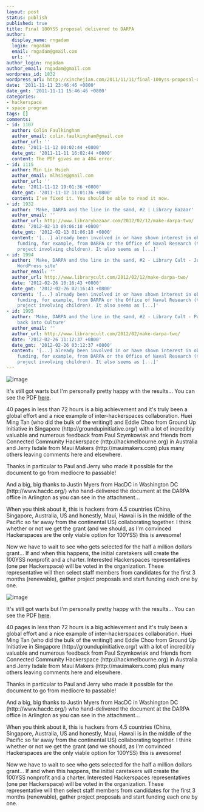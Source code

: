```yaml
---
layout: post
status: publish
published: true
title: Final 100YSS proposal delivered to DARPA
author:
  display_name: rngadam
  login: rngadam
  email: rngadam@gmail.com
  url: ''
author_login: rngadam
author_email: rngadam@gmail.com
wordpress_id: 1832
wordpress_url: http://xinchejian.com/2011/11/11/final-100yss-proposal-delivered-to-darpa/
date: '2011-11-11 23:46:46 +0800'
date_gmt: '2011-11-11 15:46:46 +0800'
categories:
- hackerspace
- space program
tags: []
comments:
- id: 1107
  author: Colin Faulkingham
  author_email: colin.faulkingham@gmail.com
  author_url: ''
  date: '2011-11-12 00:02:44 +0800'
  date_gmt: '2011-11-11 16:02:44 +0800'
  content: The PDF gives me a 404 error.
- id: 1115
  author: Min Lin Hsieh
  author_email: mlhsie@gmail.com
  author_url: ''
  date: '2011-11-12 19:01:36 +0800'
  date_gmt: '2011-11-12 11:01:36 +0800'
  content: I've fixed it. You should be able to read it now.
- id: 1932
  author: 'Make, DARPA and the line in the sand, #2 | Library Bazaar'
  author_email: ''
  author_url: http://www.librarybazaar.com/2012/02/12/make-darpa-two/
  date: '2012-02-13 09:06:18 +0800'
  date_gmt: '2012-02-13 01:06:18 +0800'
  content: '[...] already been involved in or have shown interest in obtaining military
    funding, for example, from DARPA or the Office of Naval Research (the latter another
    project involving children). It also seems as [...]'
- id: 1994
  author: 'Make, DARPA and the line in the sand, #2 - Library Cult - Just another
    WordPress site'
  author_email: ''
  author_url: http://www.librarycult.com/2012/02/12/make-darpa-two/
  date: '2012-02-26 10:16:43 +0800'
  date_gmt: '2012-02-26 02:16:43 +0800'
  content: '[...] already been involved in or have shown interest in obtaining military
    funding, for example, from DARPA or the Office of Naval Research (the latter another
    project involving children). It also seems as [...]'
- id: 1995
  author: 'Make, DARPA and the line in the sand, #2 - Library Cult - Putting the Cult
    back into Culture'
  author_email: ''
  author_url: http://www.librarycult.com/2012/02/make-darpa-two/
  date: '2012-02-26 11:12:37 +0800'
  date_gmt: '2012-02-26 03:12:37 +0800'
  content: '[...] already been involved in or have shown interest in obtaining military
    funding, for example, from DARPA or the Office of Naval Research (the latter another
    project involving children). It also seems as [...]'
---
```

<p><!--:en--><img style="display:block;margin-right:auto;margin-left:auto;" alt="image" src="http://xinchejian.com/wp-content/uploads/2011/11/wpid-delivery.jpg" /></p>
<p>It's still got warts but I'm personally pretty happy with the results... You can see the PDF <a href="https://docs.google.com/viewer?a=v&pid=explorer&chrome=true&srcid=0B-PYJiOSewXLNGU2YTE4MWMtZTc5OC00NWM4LTk3ZGMtYmNhZGZmZTkzY2U0&hl=en_US">here</a>.</p></p>
<p>40 pages in less than 72 hours is a big achievement and it's truly been a global effort and a nice example of inter-hackerspaces collaboration. Huei Ming Tan (who did the bulk of the writing!) and Eddie Choo from Ground Up Initiative in Singapore (http://groundupinitiative.org/) with a lot of incredibly valuable and numerous feedback from Paul Szymkowiak and friends from Connected Community Hackerspace (http://hackmelbourne.org) in Australia and Jerry Isdale from Maui Makers (http://mauimakers.com) plus many others leaving comments here and elsewhere.</p></p>
<p>Thanks in particular to Paul and Jerry who made it possible for the document to go from mediocre to passable!</p></p>
<p>And a big, big thanks to Justin Myers from HacDC in Washington DC (http://www.hacdc.org/) who hand-delivered the document at the DARPA office in Arlington as you can see in the attachment...</p></p>
<p>When you think about it, this is hackers from 4.5 countries (China, Singapore, Australia, US and honestly, Maui, Hawaii is in the middle of the Pacific so far away from the continental US) collaborating together. I think whether or not we get the grant (and we should, as I'm convinced Hackerspaces are the only viable option for 100YSS) this is awesome!</p></p>
<p>Now we have to wait to see who gets selected for the half a million dollars grant... If and when this happens, the initial caretakers will create the 100YSS nonprofit and a charter. Interested Hackerspaces representatives (one per Hackerspace) will be voted in the organization. These representative will then select staff members from candidates for the first 3 months (renewable), gather project proposals and start funding each one by one.</p><!--:--><!--:zh--><img style="display:block;margin-right:auto;margin-left:auto;" alt="image" src="http://xinchejian.com/wp-content/uploads/2011/11/wpid-delivery.jpg" /></p>
<p>It's still got warts but I'm personally pretty happy with the results... You can see the PDF <a href="https://docs.google.com/open? id=0B-PYJiOSewXLNGU2YTE4MWMtZTc5OC00 NWM4LTk3ZGMtYmNhZGZmZTkzY2U0">here</a>.</p></p>
<p>40 pages in less than 72 hours is a big achievement and it's truly been a global effort and a nice example of inter-hackerspaces collaboration. Huei Ming Tan (who did the bulk of the writing!) and Eddie Choo from Ground Up Initiative in Singapore (http://groundupinitiative.org/) with a lot of incredibly valuable and numerous feedback from Paul Szymkowiak and friends from Connected Community Hackerspace (http://hackmelbourne.org) in Australia and Jerry Isdale from Maui Makers (http://mauimakers.com) plus many others leaving comments here and elsewhere.</p></p>
<p>Thanks in particular to Paul and Jerry who made it possible for the document to go from mediocre to passable!</p></p>
<p>And a big, big thanks to Justin Myers from HacDC in Washington DC (http://www.hacdc.org/) who hand-delivered the document at the DARPA office in Arlington as you can see in the attachment...</p></p>
<p>When you think about it, this is hackers from 4.5 countries (China, Singapore, Australia, US and honestly, Maui, Hawaii is in the middle of the Pacific so far away from the continental US) collaborating together. I think whether or not we get the grant (and we should, as I'm convinced Hackerspaces are the only viable option for 100YSS) this is awesome!</p></p>
<p>Now we have to wait to see who gets selected for the half a million dollars grant... If and when this happens, the initial caretakers will create the 100YSS nonprofit and a charter. Interested Hackerspaces representatives (one per Hackerspace) will be voted in the organization. These representative will then select staff members from candidates for the first 3 months (renewable), gather project proposals and start funding each one by one.</p><!--:--></p>
